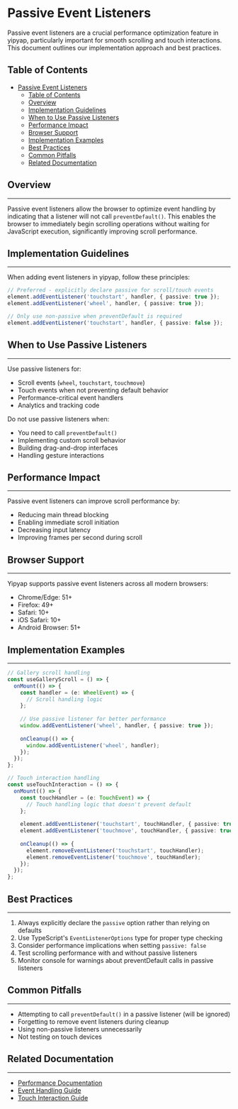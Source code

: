 # Passive Event Listeners

Passive event listeners are a crucial performance optimization feature in yipyap, particularly important for smooth scrolling and touch interactions. This document outlines our implementation approach and best practices.

## Table of Contents

- [Passive Event Listeners](#passive-event-listeners)
  - [Table of Contents](#table-of-contents)
  - [Overview](#overview)
  - [Implementation Guidelines](#implementation-guidelines)
  - [When to Use Passive Listeners](#when-to-use-passive-listeners)
  - [Performance Impact](#performance-impact)
  - [Browser Support](#browser-support)
  - [Implementation Examples](#implementation-examples)
  - [Best Practices](#best-practices)
  - [Common Pitfalls](#common-pitfalls)
  - [Related Documentation](#related-documentation)

## Overview

---

Passive event listeners allow the browser to optimize event handling by indicating that a listener will not call `preventDefault()`. This enables the browser to immediately begin scrolling operations without waiting for JavaScript execution, significantly improving scroll performance.

## Implementation Guidelines

---

When adding event listeners in yipyap, follow these principles:

```typescript
// Preferred - explicitly declare passive for scroll/touch events
element.addEventListener('touchstart', handler, { passive: true });
element.addEventListener('wheel', handler, { passive: true });

// Only use non-passive when preventDefault is required
element.addEventListener('touchstart', handler, { passive: false });
```

## When to Use Passive Listeners

---

Use passive listeners for:

- Scroll events (`wheel`, `touchstart`, `touchmove`)
- Touch events when not preventing default behavior
- Performance-critical event handlers
- Analytics and tracking code

Do not use passive listeners when:

- You need to call `preventDefault()`
- Implementing custom scroll behavior
- Building drag-and-drop interfaces
- Handling gesture interactions

## Performance Impact

---

Passive event listeners can improve scroll performance by:

- Reducing main thread blocking
- Enabling immediate scroll initiation
- Decreasing input latency
- Improving frames per second during scroll

## Browser Support

---

Yipyap supports passive event listeners across all modern browsers:

- Chrome/Edge: 51+
- Firefox: 49+
- Safari: 10+
- iOS Safari: 10+
- Android Browser: 51+

## Implementation Examples

---

```typescript
// Gallery scroll handling
const useGalleryScroll = () => {
  onMount(() => {
    const handler = (e: WheelEvent) => {
      // Scroll handling logic
    };
    
    // Use passive listener for better performance
    window.addEventListener('wheel', handler, { passive: true });
    
    onCleanup(() => {
      window.addEventListener('wheel', handler);
    });
  });
};

// Touch interaction handling
const useTouchInteraction = () => {
  onMount(() => {
    const touchHandler = (e: TouchEvent) => {
      // Touch handling logic that doesn't prevent default
    };
    
    element.addEventListener('touchstart', touchHandler, { passive: true });
    element.addEventListener('touchmove', touchHandler, { passive: true });
    
    onCleanup(() => {
      element.removeEventListener('touchstart', touchHandler);
      element.removeEventListener('touchmove', touchHandler);
    });
  });
};
```

## Best Practices

---

1. Always explicitly declare the `passive` option rather than relying on defaults
2. Use TypeScript's `EventListenerOptions` type for proper type checking
3. Consider performance implications when setting `passive: false`
4. Test scrolling performance with and without passive listeners
5. Monitor console for warnings about preventDefault calls in passive listeners

## Common Pitfalls

---

- Attempting to call `preventDefault()` in a passive listener (will be ignored)
- Forgetting to remove event listeners during cleanup
- Using non-passive listeners unnecessarily
- Not testing on touch devices

## Related Documentation

---

- [Performance Documentation](performance.md)
- [Event Handling Guide](event-handling.md)
- [Touch Interaction Guide](touch-interactions.md)
